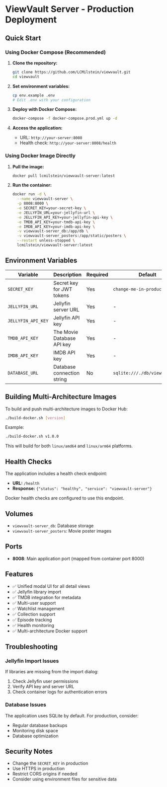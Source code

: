 # ViewVault Server - Production Deployment

## Quick Start

### Using Docker Compose (Recommended)

1. **Clone the repository:**
   ```bash
   git clone https://github.com/LCMilstein/viewvault.git
   cd viewvault
   ```

2. **Set environment variables:**
   ```bash
   cp env.example .env
   # Edit .env with your configuration
   ```

3. **Deploy with Docker Compose:**
   ```bash
   docker-compose -f docker-compose.prod.yml up -d
   ```

4. **Access the application:**
   - URL: `http://your-server:8008`
   - Health check: `http://your-server:8008/health`

### Using Docker Image Directly

1. **Pull the image:**
   ```bash
   docker pull lcmilstein/viewvault-server:latest
   ```

2. **Run the container:**
   ```bash
   docker run -d \
     --name viewvault-server \
     -p 8008:8000 \
     -e SECRET_KEY=your-secret-key \
     -e JELLYFIN_URL=your-jellyfin-url \
     -e JELLYFIN_API_KEY=your-jellyfin-api-key \
     -e TMDB_API_KEY=your-tmdb-api-key \
     -e IMDB_API_KEY=your-imdb-api-key \
     -v viewvault-server_db:/app/db \
     -v viewvault-server_posters:/app/static/posters \
     --restart unless-stopped \
     lcmilstein/viewvault-server:latest
   ```

## Environment Variables

| Variable | Description | Required | Default |
|----------|-------------|----------|---------|
| `SECRET_KEY` | Secret key for JWT tokens | Yes | `change-me-in-production` |
| `JELLYFIN_URL` | Jellyfin server URL | Yes | - |
| `JELLYFIN_API_KEY` | Jellyfin API key | Yes | - |
| `TMDB_API_KEY` | The Movie Database API key | Yes | - |
| `IMDB_API_KEY` | IMDB API key | Yes | - |
| `DATABASE_URL` | Database connection string | No | `sqlite:///./db/viewvault.db` |

## Building Multi-Architecture Images

To build and push multi-architecture images to Docker Hub:

```bash
./build-docker.sh [version]
```

Example:
```bash
./build-docker.sh v1.0.0
```

This will build for both `linux/amd64` and `linux/arm64` platforms.

## Health Checks

The application includes a health check endpoint:
- **URL:** `/health`
- **Response:** `{"status": "healthy", "service": "viewvault-server"}`

Docker health checks are configured to use this endpoint.

## Volumes

- `viewvault-server_db`: Database storage
- `viewvault-server_posters`: Movie poster images

## Ports

- **8008**: Main application port (mapped from container port 8000)

## Features

- ✅ Unified modal UI for all detail views
- ✅ Jellyfin library import
- ✅ TMDB integration for metadata
- ✅ Multi-user support
- ✅ Watchlist management
- ✅ Collection support
- ✅ Episode tracking
- ✅ Health monitoring
- ✅ Multi-architecture Docker support

## Troubleshooting

### Jellyfin Import Issues

If libraries are missing from the import dialog:
1. Check Jellyfin user permissions
2. Verify API key and server URL
3. Check container logs for authentication errors

### Database Issues

The application uses SQLite by default. For production, consider:
- Regular database backups
- Monitoring disk space
- Database optimization

## Security Notes

- Change the `SECRET_KEY` in production
- Use HTTPS in production
- Restrict CORS origins if needed
- Consider using environment files for sensitive data
